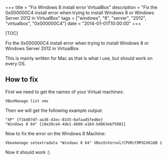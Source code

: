 +++
title = "Fix Windows 8 install error VirtualBox"
description = "Fix the 0x000000C4 install error when trying to install Windows 8 or Windows Server 2012 in VirtualBox"
tags = ["windows", "8", "server", "2012", "virtualbox", "0x000000C4"]
date = "2014-01-01T10:00:00"
+++

[TOC]


Fix the 0x000000C4 install error when trying to install Windows 8 or Windows Server 2012 in VirtualBox

This is mainly written for Mac as that is what I use, but should work on every OS.

## How to fix

First we need to get the names of your Virtual machines:

    
    VBoxManage list vms

Then we will get the following example output:

    "XP" {f1bd07df-aa36-43ec-8335-8afaa45fed6e}
    "Windows 8 64" {18e20ca4-4de1-4b80-a164-b4863ebf5081}

Now to fix the error on the Windows 8 Machine:

    
    Vboxmanage setextradata "Windows 8 64" VBoxInternal/CPUM/CMPXCHG16B 1

Now it should work :)
